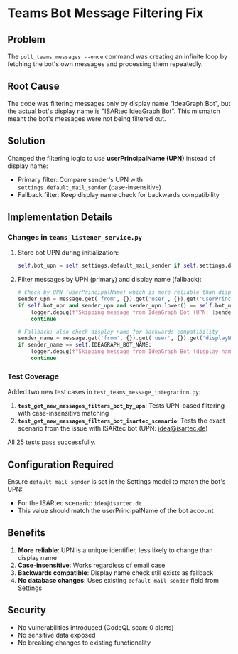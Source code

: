 # Teams Bot Message Filtering Fix

## Problem
The `poll_teams_messages --once` command was creating an infinite loop by fetching the bot's own messages and processing them repeatedly.

## Root Cause
The code was filtering messages only by display name "IdeaGraph Bot", but the actual bot's display name is "ISARtec IdeaGraph Bot". This mismatch meant the bot's messages were not being filtered out.

## Solution
Changed the filtering logic to use **userPrincipalName (UPN)** instead of display name:
- Primary filter: Compare sender's UPN with `settings.default_mail_sender` (case-insensitive)
- Fallback filter: Keep display name check for backwards compatibility

## Implementation Details

### Changes in `teams_listener_service.py`
1. Store bot UPN during initialization:
   ```python
   self.bot_upn = self.settings.default_mail_sender if self.settings.default_mail_sender else None
   ```

2. Filter messages by UPN (primary) and display name (fallback):
   ```python
   # Check by UPN (userPrincipalName) which is more reliable than display name
   sender_upn = message.get('from', {}).get('user', {}).get('userPrincipalName', '')
   if self.bot_upn and sender_upn and sender_upn.lower() == self.bot_upn.lower():
       logger.debug(f"Skipping message from IdeaGraph Bot (UPN: {sender_upn}): {message.get('id')}")
       continue
   
   # Fallback: also check display name for backwards compatibility
   sender_name = message.get('from', {}).get('user', {}).get('displayName', '')
   if sender_name == self.IDEAGRAPH_BOT_NAME:
       logger.debug(f"Skipping message from IdeaGraph Bot (display name): {message.get('id')}")
       continue
   ```

### Test Coverage
Added two new test cases in `test_teams_message_integration.py`:
1. **`test_get_new_messages_filters_bot_by_upn`**: Tests UPN-based filtering with case-insensitive matching
2. **`test_get_new_messages_filters_bot_isartec_scenario`**: Tests the exact scenario from the issue with ISARtec bot (UPN: idea@isartec.de)

All 25 tests pass successfully.

## Configuration Required
Ensure `default_mail_sender` is set in the Settings model to match the bot's UPN:
- For the ISARtec scenario: `idea@isartec.de`
- This value should match the userPrincipalName of the bot account

## Benefits
1. **More reliable**: UPN is a unique identifier, less likely to change than display name
2. **Case-insensitive**: Works regardless of email case
3. **Backwards compatible**: Display name check still exists as fallback
4. **No database changes**: Uses existing `default_mail_sender` field from Settings

## Security
- No vulnerabilities introduced (CodeQL scan: 0 alerts)
- No sensitive data exposed
- No breaking changes to existing functionality
